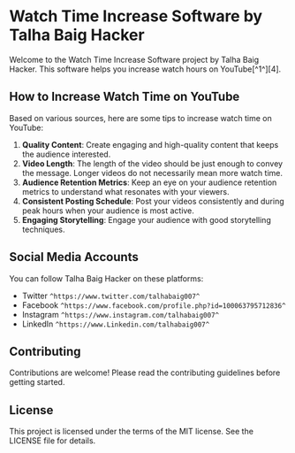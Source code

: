 # Watch Time Increase Software by Talha Baig Hacker

Welcome to the Watch Time Increase Software project by Talha Baig Hacker. This software helps you increase watch hours on YouTube[^1^][4].

## How to Increase Watch Time on YouTube

Based on various sources, here are some tips to increase watch time on YouTube:

1. **Quality Content**: Create engaging and high-quality content that keeps the audience interested.
2. **Video Length**: The length of the video should be just enough to convey the message. Longer videos do not necessarily mean more watch time.
3. **Audience Retention Metrics**: Keep an eye on your audience retention metrics to understand what resonates with your viewers.
4. **Consistent Posting Schedule**: Post your videos consistently and during peak hours when your audience is most active.
5. **Engaging Storytelling**: Engage your audience with good storytelling techniques.

## Social Media Accounts

You can follow Talha Baig Hacker on these platforms:

- Twitter    `^https://www.twitter.com/talhabaig007^`
- Facebook   `^https://www.facebook.com/profile.php?id=100063795712836^`
- Instagram  `^https://www.instagram.com/talhabaig007^`
- LinkedIn   `^https://www.Linkedin.com/talhabaig007^`


## Contributing

Contributions are welcome! Please read the contributing guidelines before getting started.

## License

This project is licensed under the terms of the MIT license. See the LICENSE file for details.
